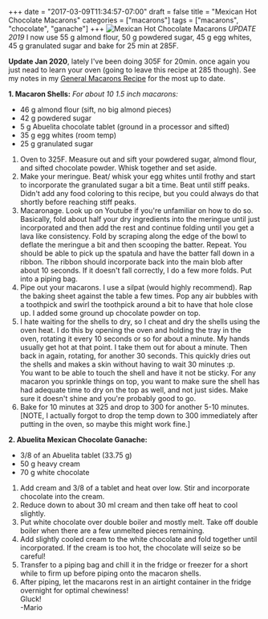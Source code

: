 +++
date = "2017-03-09T11:34:57-07:00"
draft = false
title = "Mexican Hot Chocolate Macarons"
categories = ["macarons"]
tags = ["macarons", "chocolate", "ganache"]
+++
![Mexican Hot Chocolate Macarons](https://farm5.staticflickr.com/4207/35425803626_05ad917441_h.jpg)
*UPDATE 2019* I now use 55 g almond flour, 50 g powdered sugar, 45 g egg whites, 45 g granulated sugar and bake for 25 min at 285F.

**Update Jan 2020**, lately I've been doing 305F for 20min. once again you just nead to learn your oven (going to leave this recipe at 285 though). See my notes in my [General Macarons Recipe](https://www.mariozeats.com/post/macarons/) for the most up to date.  

**1. Macaron Shells:**  *For about 10 1.5 inch macarons:*

- 46 g almond flour (sift, no big almond pieces)  
- 42 g powdered sugar  
- 5 g Abuelita chocolate tablet (ground in a processor and sifted)  
- 35 g egg whites (room temp)  
- 25 g granulated sugar  

1. Oven to 325F. Measure out and sift your powdered sugar, almond flour, and sifted chocolate powder. Whisk together and set aside.  
2. Make your meringue. Beat/ whisk your egg whites until frothy and start to incorporate the granulated sugar a bit a time. Beat until stiff peaks. Didn't add any food coloring to this recipe, but you could always do that shortly before reaching stiff peaks.  
3. Macaronage. Look up on Youtube if you're unfamiliar on how to do so.   
Basically, fold about half your dry ingredients into the meringue until just incorporated and then add the rest and continue folding until you get a lava like consistency. Fold by scraping along the edge of the bowl to deflate the meringue a bit and then scooping the batter. Repeat. You should be able to pick up the spatula and have the batter fall down in a ribbon. The ribbon should incorporate back into the main blob after about 10 seconds. If it doesn't fall correctly, I do a few more folds. Put into a piping bag.  
4. Pipe out your macarons. I use a silpat (would highly recommend). Rap the baking sheet against the table a few times.  Pop any air bubbles with a toothpick and swirl the toothpick around a bit to have that hole close up. I added some ground up chocolate powder on top.    
5. I hate waiting for the shells to dry, so I cheat and dry the shells using the oven heat. I do this by opening the oven and holding the tray in the oven, rotating it every 10 seconds or so for about a minute. My hands usually get hot at that point. I take them out for about a minute. Then back in again, rotating, for another 30 seconds. This quickly dries out the shells and makes a skin without having to wait 30 minutes :p.   
You want to be able to touch the shell and have it not be sticky. For any macaron you sprinkle things on top, you want to make sure the shell has had adequate time to dry on the top as well, and not just sides. Make sure it doesn't shine and you're probably good to go.   
6. Bake for 10 minutes at 325 and drop to 300 for another 5-10 minutes. [NOTE, I actually forgot to drop the temp down to 300 immediately after putting in the oven, so maybe this might work fine.]    

**2. Abuelita Mexican Chocolate Ganache:**  

- 3/8 of an Abuelita tablet (33.75 g)     
- 50 g heavy cream  
- 70 g white chocolate  

1. Add cream and 3/8 of a tablet and heat over low. Stir and incorporate chocolate into the cream.  
2. Reduce down to about 30 ml cream and then take off heat to cool slightly.  
3. Put white chocolate over double boiler and mostly melt. Take off double boiler when there are a few unmelted pieces remaining.  
4. Add slightly cooled cream to the white chocolate and fold together until incorporated. If the cream is too hot, the chocolate will seize so be careful!    
5. Transfer to a piping bag and chill it in the fridge or freezer for a short while to firm up before piping onto the macaron shells.    
6. After piping, let the macarons rest in an airtight container in the fridge overnight for optimal chewiness!   
Gluck!  
-Mario

